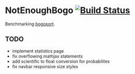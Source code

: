 NotEnoughBogo [![Build Status](https://travis-ci.org/matiaslindgren/not-enough-bogo.svg?branch=master)](https://travis-ci.org/matiaslindgren/not-enough-bogo)
=============================================================================================================================================================

Benchmarking [bogosort](https://en.wikipedia.org/wiki/Bogosort).

TODO
----

* implement statistics page
* fix overflowing mathjax statements
* add scientific to float conversion for probabilites
* fix navbar responsive size styles

